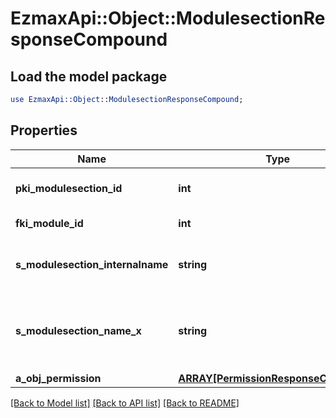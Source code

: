 # EzmaxApi::Object::ModulesectionResponseCompound

## Load the model package
```perl
use EzmaxApi::Object::ModulesectionResponseCompound;
```

## Properties
Name | Type | Description | Notes
------------ | ------------- | ------------- | -------------
**pki_modulesection_id** | **int** | The unique ID of the Modulesection | 
**fki_module_id** | **int** | The unique ID of the Module | 
**s_modulesection_internalname** | **string** | The Internal name of the Module section. | 
**s_modulesection_name_x** | **string** | The Name of the Modulesection in the language of the requester | 
**a_obj_permission** | [**ARRAY[PermissionResponseCompound]**](PermissionResponse.md) |  | [optional] 

[[Back to Model list]](../README.md#documentation-for-models) [[Back to API list]](../README.md#documentation-for-api-endpoints) [[Back to README]](../README.md)


